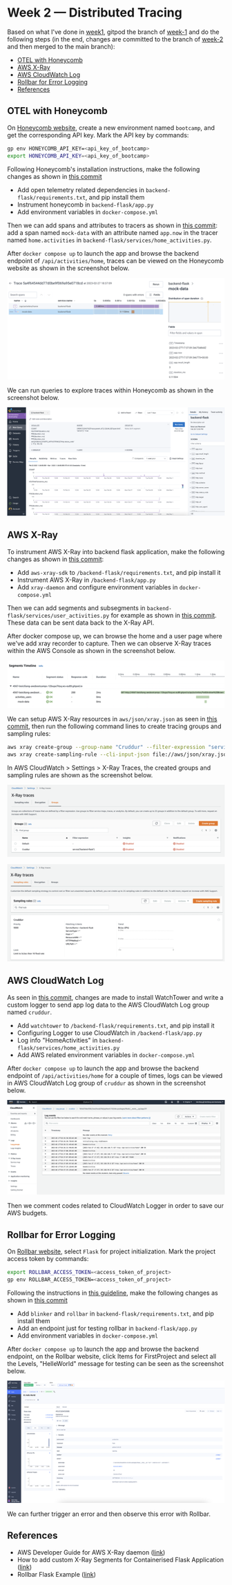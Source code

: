 # Week 2 — Distributed Tracing

Based on what I've done in [week1](https://github.com/beiciliang/aws-bootcamp-cruddur-2023/blob/main/journal/week1.md), gitpod the branch of [week-1](https://github.com/beiciliang/aws-bootcamp-cruddur-2023/tree/week-1) and do the following steps (in the end, changes are committed to the branch of [week-2](https://github.com/beiciliang/aws-bootcamp-cruddur-2023/tree/week-2) and then merged to the main branch):

- [OTEL with Honeycomb](#otel-with-honeycomb)
- [AWS X-Ray](#aws-x-ray)
- [AWS CloudWatch Log](#aws-cloudwatch-log)
- [Rollbar for Error Logging](#rollbar-for-error-logging)
- [References](#references)

## OTEL with Honeycomb

On [Honeycomb website](https://www.honeycomb.io/), create a new environment named `bootcamp`, and get the corresponding API key. Mark the API key by commands:

```sh
gp env HONEYCOMB_API_KEY=<api_key_of_bootcamp>
export HONEYCOMB_API_KEY=<api_key_of_bootcamp>
```

Following Honeycomb's installation instructions, make the following changes as shown in [this commit](https://github.com/beiciliang/aws-bootcamp-cruddur-2023/commit/92ad0998d016bf2d0926d080768e320332b4cb2e)
- Add open telemetry related dependencies in `backend-flask/requirements.txt`, and pip install them
- Instrument honeycomb in `backend-flask/app.py`
- Add environment variables in `docker-compose.yml`

Then we can add spans and attributes to tracers as shown in [this commit](https://github.com/beiciliang/aws-bootcamp-cruddur-2023/commit/ef662fb1fc14fed7afbb79718702c9845cd5c5a5): add a span named `mock-data` with an attribute named `app.now` in the tracer named `home.activities` in `backend-flask/services/home_activities.py`. 

After `docker compose up` to launch the app and browse the backend endpoint of `/api/activities/home`, traces can be viewed on the Honeycomb website as shown in the screenshot below.

![Proof of honeycomb trace](assets/week02-honeycomb-trace.png)

We can run queries to explore traces within Honeycomb as shown in the screenshot below.

![Proof of honeycomb query](assets/week02-honeycomb-query.png)

## AWS X-Ray

To instrument AWS X-Ray into backend flask application, make the following changes as shown in [this commit](https://github.com/beiciliang/aws-bootcamp-cruddur-2023/commit/f47db0187eb421f08118bff314a35849baf935fb):
- Add `aws-xray-sdk` to `/backend-flask/requirements.txt`, and pip install it
- Instrument AWS X-Ray in `/backend-flask/app.py`
- Add `xray-daemon` and configure environment variables in `docker-compose.yml`

Then we can add segments and subsegments in `backend-flask/services/user_activities.py` for example as shown in [this commit](https://github.com/beiciliang/aws-bootcamp-cruddur-2023/commit/fabb76a787b233153a6e50a33af502e43e2727c0). These data can be sent data back to the X-Ray API.

After docker compose up, we can browse the home and a user page where we've add xray recorder to capture. Then we can observe X-Ray traces within the AWS Console as shown in the screenshot below.

![Proof of xray trace](assets/week02-xray-trace.png)

We can setup AWS X-Ray resources in `aws/json/xray.json` as seen in [this commit](https://github.com/beiciliang/aws-bootcamp-cruddur-2023/commit/0fbb8e89bb3fc810e58f1d3e5fe7699a12da6af2), then run the following command lines to create tracing groups and sampling rules:

```sh
aws xray create-group --group-name "Cruddur" --filter-expression "service(\"backend-flask\")" 
aws xray create-sampling-rule --cli-input-json file://aws/json/xray.json
```

In AWS CloudWatch > Settings > X-Ray Traces, the created groups and sampling rules are shown as the screenshot below.

![Proof of xray group](assets/week02-xray-group.png)

![Proof of xray rule](assets/week02-xray-rule.png)

## AWS CloudWatch Log 

As seen in [this commit](https://github.com/beiciliang/aws-bootcamp-cruddur-2023/commit/a5a476e9d1c435572de4a66a9104c8ae609a7e7d), changes are made to install WatchTower and write a custom logger to send app log data to the AWS CloudWatch Log group named `cruddur`.
- Add `watchtower` to `/backend-flask/requirements.txt`, and pip install it
- Configuring Logger to use CloudWatch in `/backend-flask/app.py`
- Log info "HomeActivities" in `backend-flask/services/home_activities.py`
- Add AWS related environment variables in `docker-compose.yml`

After `docker compose up` to launch the app and browse the backend endpoint of `/api/activities/home` for a couple of times, logs can be viewed in AWS CloudWatch Log group of `cruddur` as shown in the screenshot below.

![Proof of cloudwatch log](assets/week02-cloudwatch-log.png)

Then we comment codes related to CloudWatch Logger in order to save our AWS budgets.

## Rollbar for Error Logging

On [Rollbar website](https://rollbar.com/), select `Flask` for project initialization. Mark the project access token by commands:

```sh
export ROLLBAR_ACCESS_TOKEN=<access_token_of_project>
gp env ROLLBAR_ACCESS_TOKEN=<access_token_of_project>
```

Following the instructions in [this guideline](https://github.com/omenking/aws-bootcamp-cruddur-2023/blob/week-2/journal/week2.md#rollbar), make the following changes as shown in [this commit](https://github.com/beiciliang/aws-bootcamp-cruddur-2023/commit/126dab380a1e29c89d100089e87bb7a2dc4e2498)
- Add `blinker` and `rollbar` in `backend-flask/requirements.txt`, and pip install them
- Add an endpoint just for testing rollbar in `backend-flask/app.py`
- Add environment variables in `docker-compose.yml`

After `docker compose up` to launch the app and browse the backend endpoint, on the Rollbar website, click Items for FirstProject and select all the Levels, "HelleWorld" message for testing can be seen as the screenshot below.

![Proof of rollbar](assets/week02-rollbar-helloworld.png)

We can further trigger an error and then observe this error with Rollbar.

## References

- AWS Developer Guide for AWS X-Ray daemon ([link](https://docs.aws.amazon.com/xray/latest/devguide/xray-daemon.html))
- How to add custom X-Ray Segments for Containerised Flask Application ([link](https://olley.hashnode.dev/aws-free-cloud-bootcamp-instrumenting-aws-x-ray-subsegments))
- Rollbar Flask Example ([link](https://github.com/rollbar/rollbar-flask-example/blob/master/hello.py))
